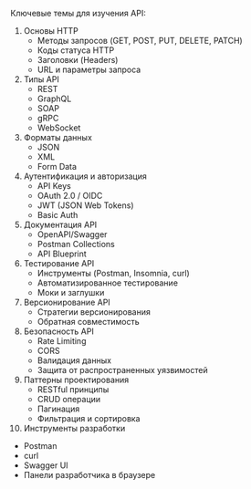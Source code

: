 Ключевые темы для изучения API:
1. Основы HTTP
   * Методы запросов (GET, POST, PUT, DELETE, PATCH)
   * Коды статуса HTTP
   * Заголовки (Headers)
   * URL и параметры запроса
2. Типы API
   * REST
   * GraphQL
   * SOAP
   * gRPC
   * WebSocket
3. Форматы данных
   * JSON
   * XML
   * Form Data
4. Аутентификация и авторизация
   * API Keys
   * OAuth 2.0 / OIDC
   * JWT (JSON Web Tokens)
   * Basic Auth
5. Документация API
   * OpenAPI/Swagger
   * Postman Collections
   * API Blueprint
6. Тестирование API
   * Инструменты (Postman, Insomnia, curl)
   * Автоматизированное тестирование
   * Моки и заглушки
7. Версионирование API
   * Стратегии версионирования
   * Обратная совместимость
8. Безопасность API
   * Rate Limiting
   * CORS
   * Валидация данных
   * Защита от распространенных уязвимостей
9. Паттерны проектирования
   * RESTful принципы
   * CRUD операции
   * Пагинация
   * Фильтрация и сортировка
10. Инструменты разработки
   * Postman
   * curl
   * Swagger UI
   * Панели разработчика в браузере